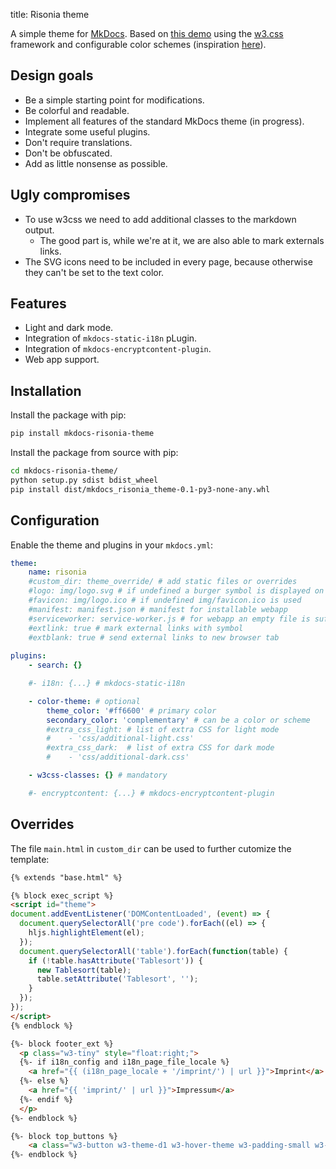 title: Risonia theme

A simple theme for [MkDocs](https://www.mkdocs.org/). Based on [this demo](https://www.w3schools.com/w3css/tryw3css_examples_material.htm) 
using the [w3.css](https://www.w3schools.com/w3css/) framework and configurable color schemes
(inspiration [here](https://www.w3schools.com/colors/colors_schemes.asp)).

## Design goals

* Be a simple starting point for modifications.
* Be colorful and readable.
* Implement all features of the standard MkDocs theme (in progress).
* Integrate some useful plugins.
* Don't require translations.
* Don't be obfuscated.
* Add as little nonsense as possible.

## Ugly compromises

* To use w3css we need to add additional classes to the markdown output.
    * The good part is, while we're at it, we are also able to mark externals links.
* The SVG icons need to be included in every page, because otherwise they can't be set to the text color.

## Features

* Light and dark mode.
* Integration of `mkdocs-static-i18n` pLugin.
* Integration of `mkdocs-encryptcontent-plugin`.
* Web app support.

## Installation

Install the package with pip:

```bash
pip install mkdocs-risonia-theme
```

Install the package from source with pip:

```bash
cd mkdocs-risonia-theme/
python setup.py sdist bdist_wheel
pip install dist/mkdocs_risonia_theme-0.1-py3-none-any.whl
```

## Configuration

Enable the theme and plugins in your `mkdocs.yml`:

```yaml
theme:
    name: risonia
    #custom_dir: theme_override/ # add static files or overrides
    #logo: img/logo.svg # if undefined a burger symbol is displayed on mobile devices
    #favicon: img/logo.ico # if undefined img/favicon.ico is used
    #manifest: manifest.json # manifest for installable webapp
    #serviceworker: service-worker.js # for webapp an empty file is sufficient
    #extlink: true # mark external links with symbol
    #extblank: true # send external links to new browser tab
    
plugins:
    - search: {}

    #- i18n: {...} # mkdocs-static-i18n

    - color-theme: # optional
        theme_color: '#ff6600' # primary color
        secondary_color: 'complementary' # can be a color or scheme
        #extra_css_light: # list of extra CSS for light mode
        #    - 'css/additional-light.css'
        #extra_css_dark:  # list of extra CSS for dark mode
        #    - 'css/additional-dark.css'

    - w3css-classes: {} # mandatory

    #- encryptcontent: {...} # mkdocs-encryptcontent-plugin
```


## Overrides

The file `main.html` in `custom_dir` can be used to further cutomize the template:

```html
{% extends "base.html" %}

{% block exec_script %}
<script id="theme">
document.addEventListener('DOMContentLoaded', (event) => {
  document.querySelectorAll('pre code').forEach((el) => {
    hljs.highlightElement(el);
  });
  document.querySelectorAll('table').forEach(function(table) {
    if (!table.hasAttribute('Tablesort')) {
      new Tablesort(table);
      table.setAttribute('Tablesort', '');
    }
  });
});
</script>
{% endblock %}

{%- block footer_ext %}
  <p class="w3-tiny" style="float:right;">
  {%- if i18n_config and i18n_page_file_locale %}
    <a href="{{ (i18n_page_locale + '/imprint/') | url }}">Imprint</a>
  {%- else %}
    <a href="{{ 'imprint/' | url }}">Impressum</a>
  {%- endif %}
  </p>
{%- endblock %}

{%- block top_buttons %}
    <a class="w3-button w3-theme-d1 w3-hover-theme w3-padding-small w3-right no-print" href="https://github.com/unverbuggt/mkdocs-risonia-theme" target="_blank">&lt;/&gt;</a> 
{%- endblock %}
```